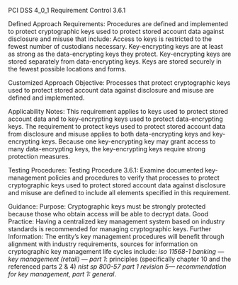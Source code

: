 PCI DSS 4_0_1 Requirement Control 3.6.1

Defined Approach Requirements:
Procedures are defined and implemented to protect cryptographic keys used to protect stored account data against disclosure and misuse that include: Access to keys is restricted to the fewest number of custodians necessary. Key-encrypting keys are at least as strong as the data-encrypting keys they protect. Key-encrypting keys are stored separately from data-encrypting keys. Keys are stored securely in the fewest possible locations and forms.

Customized Approach Objective:
Processes that protect cryptographic keys used to protect stored account data against disclosure and misuse are defined and implemented.

Applicability Notes:
This requirement applies to keys used to protect stored account data and to key-encrypting keys used to protect data-encrypting keys. The requirement to protect keys used to protect stored account data from disclosure and misuse applies to both data-encrypting keys and key- encrypting keys. Because one key-encrypting key may grant access to many data-encrypting keys, the key-encrypting keys require strong protection measures.

Testing Procedures:
Testing Procedure 3.6.1: Examine documented key-management policies and procedures to verify that processes to protect cryptographic keys used to protect stored account data against disclosure and misuse are defined to include all elements specified in this requirement.

Guidance:
Purpose: Cryptographic keys must be strongly protected because those who obtain access will be able to decrypt data. Good Practice: Having a centralized key management system based on industry standards is recommended for managing cryptographic keys. Further Information: The entity’s key management procedures will benefit through alignment with industry requirements, sources for information on cryptographic key management life cycles include: _iso 11568-1 banking — key management (retail)_ _— part 1_: principles (specifically chapter 10 and the referenced parts 2 & 4) _nist sp 800-57 part 1 revision 5—_ _recommendation for key management, part 1:_ _general_.